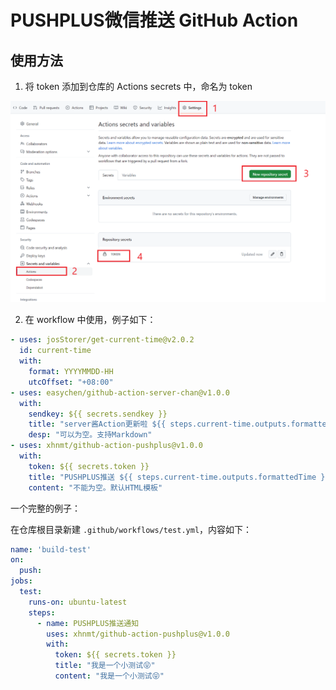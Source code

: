 # PUSHPLUS微信推送 GitHub Action



## 使用方法

1. 将 token 添加到仓库的 Actions secrets 中，命名为 token 

![](images/token.png)  

2. 在 workflow 中使用，例子如下：

```yml
- uses: josStorer/get-current-time@v2.0.2
  id: current-time
  with:
    format: YYYYMMDD-HH
    utcOffset: "+08:00"
- uses: easychen/github-action-server-chan@v1.0.0
  with:
    sendkey: ${{ secrets.sendkey }}
    title: "server酱Action更新啦 ${{ steps.current-time.outputs.formattedTime }}"
    desp: "可以为空。支持Markdown"
- uses: xhnmt/github-action-pushplus@v1.0.0
  with:
    token: ${{ secrets.token }}
    title: "PUSHPLUS推送 ${{ steps.current-time.outputs.formattedTime }}"
    content: "不能为空。默认HTML模板"
```

一个完整的例子：

在仓库根目录新建 `.github/workflows/test.yml`，内容如下：

```yaml
name: 'build-test'
on:
  push:
jobs:
  test:
    runs-on: ubuntu-latest
    steps:
      - name: PUSHPLUS推送通知
        uses: xhnmt/github-action-pushplus@v1.0.0
        with:
          token: ${{ secrets.token }}
          title: "我是一个小测试😝"
          content: "我是一个小测试😝"
```
